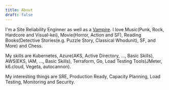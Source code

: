 ```yaml
---
title: About
draft: false
---
```


I'm a Site Reliability Enginner as well as a [Vampire](https://draculatheme.com/).
I love Music(Punk, Rock, Hardcore and Visual-kei), Movie(Horror, Action and SF), Reading Books(Detective Stories(e.g. Puzzle Story, Classical Whodunit), SF, and More) and Chess.

My skills are Kubernetes, Azure(AKS, Active Directory, ..., Basic Skills), AWS(EKS, IAM, ..., Basic Skills), Terraform, Go, Load Testing Tools(JMeter, k6.cloud, Vegeta, autocannon).

My interesting things are SRE, Production Ready, Capacity Planning, Load Testing, Monitoring and Security.
